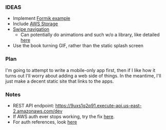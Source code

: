 ### IDEAS
- Implement [Formik example](https://github.com/expo/examples/tree/master/with-formik)
- Include [AWS Storage](https://github.com/expo/examples/tree/master/with-aws-storage-upload)
- [Swipe navigation](https://stackoverflow.com/questions/48719848/react-native-navigation-swipe-to-next-screen)
	- Can potentially do animations and such w/o a library, like detailed [here](https://reactrouter.com/native/guides/animation)
- Use the book turning GIF, rather than the static splash screen

### Plan
I'm going to attempt to write a mobile-only app first, then if I like how it
turns out I'll worry about adding a web side of things. In the meantime, I'll
just make a decent static site that links to the apps.

### Notes
- REST API endpoint: https://9uxs1q2p91.execute-api.us-east-2.amazonaws.com/dev
- If AWS auth ever stops working, try the fix [here](https://github.com/aws-amplify/amplify-js/issues/4315#issuecomment-629736223).
- For auth references, look [here](https://medium.com/javascript-in-plain-english/the-ultimate-guide-for-integrate-aws-amplify-authentication-for-react-native-15a8eec10890)